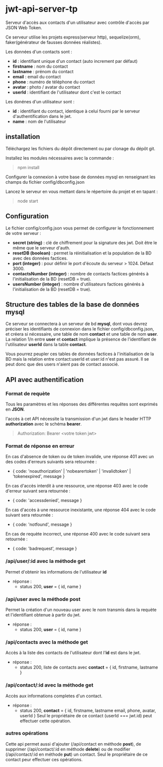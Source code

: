 # jwt-api-server-tp
Serveur d'accès aux contacts d'un utilisateur avec contrôle d'accès par JSON Web Token.

Ce serveur utilise les projets express(serveur http), sequelize(orm), faker(générateur de fausses données réalistes).

Les données d'un contacts sont :
* **id** : identifiant unique d'un contact (auto increment par défaut)
* **firstname** : nom du contact
* **lastname** : prénom du contact
* **email** : email du contact
* **phone** : numéro de téléphone du contact
* **avatar** : photo / avatar du contact
* **userId** : identifiant de l'utilisateur dont c'est le contact

Les donénes d'un utilisateur sont :
* **id** : identifiant du contact, identique à celui fourni par le serveur d'authentification dans le jwt.
* **name** : nom de l'utilisateur


## installation

Téléchargez les fichiers du dépôt directement ou par clonage du dépôt git.

Installez les modules nécessaires avec la commande :
> npm install

Configurer la connexion à votre base de données mysql en renseignant les champs du fichier config/dbconfig.json

Lancez le serveur en vous mettant dans le répertoire du projet et en tapant :
> node start

## Configuration

Le fichier config/config.json vous permet de configurer le fonctionnement de votre serveur :
 
* **secret (string)** : clé de chiffrement pour la signature des jwt. Doit être le même que le serveur d'auth.
* **resetDB (boolean)** : permet la réinitialisation et la population de la BD avec des données factices.
* **port (integer)** : pour définir le port d'écoute du serveur > 1024. Défaut 3000.
* **contactsNumber (integer)** : nombre de contacts factices générés à l'initialisation de la BD (resetDB = true).
* **usersNumber (integer)** : nombre d'utilisateurs factices générés à l'initialisation de la BD (resetDB = true).

## Structure des tables de la base de données mysql
Ce serveur se connectera à un serveur de bd **mysql**, dont vous devrez préciser les identifiants de connexion dans le fichier config/dbconfig.json, et créera si nécessaire, une table de nom **contact** et une table de nom **user**. La relation 1/n entre **user** et **contact** implique la présence de l'identifiant de l'utilisateur **userId** dans la table **contact**.

Vous pourrez peupler ces tables de données factices à l'initialisation de la BD mais la relation entre contact:userId et user:id n'est pas assuré. Il se peut donc que des users n'aient pas de contact associé.


## API avec authentification

### Format de requète

Tous les paramètres et les réponses des différentes requêtes sont exprimés en **JSON**.

l'accès à cet API nécessite la transmission d'un jwt dans le header HTTP **authorization** avec le schéma **bearer**.
> Authorization: Bearer \<votre token jwt>

### Format de réponse en erreur

En cas d'absence de token ou de token invalide, une réponse 401 avec un des codes d'erreurs suivants sera retournée :
* { code: 'noauthorization' | 'nobearertoken' | 'invalidtoken' | 'tokenexpired', message }

En cas d'accès interdit à une ressource, une réponse 403 avec le code d'erreur suivant sera retournée :
* { code: 'accessdenied', message }

En cas d'accès à une ressource inexistante, une réponse 404 avec le code suivant sera retournée :
* { code: 'notfound', message }

En cas de requète incorrect, une réponse 400 avec le code suivant sera retournée :
* { code: 'badrequest', message }

### /api/user/:id avec la méthode get

Permet d'obtenir les informations de l'utilisateur **id**
* réponse : 
    * status 200, **user** = { id, name }

### /api/user avec la méthode post

Permet la création d'un nouveau user avec le nom transmis dans la requète et l'identifiant obtenue à partir du jwt.
* réponse : 
    * status 200, **user** = { id, name }


### /api/contacts avec la méthode get

Accès à la liste des contacts de l'utilisateur dont l'**id** est dans le jwt.
* réponse :
    * status 200, liste de contacts avec **contact** = { id, firstname, lastname }

### /api/contact/:id avec la méthode get

Accès aux informations completes d'un contact.
* réponse :
    * status 200, **contact** = { id, firstname, lastname email, phone, avatar, userId }
Seul le propriétaire de ce contact (userId === jwt.id) peut effectuer cette opération.

### autres opérations

Cette api permet aussi d'ajouter (/api/contact en méthode **post**), de supprimer (/api/contact/:id en méthode **delete**) ou de modifier (/api/contact/:id en méthode **put**) un contact. Seul le propriétaire de ce contact peur effectuer ces opérations.

